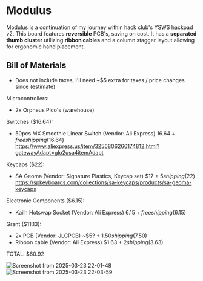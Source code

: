 # Modulus
Modulus is a continuation of my journey within hack club's YSWS hackpad v2. This board features **reversible** PCB's, saving on cost. It has a **separated thumb cluster** utilizing **ribbon cables** and a column stagger layout allowing for ergonomic hand placement.

## Bill of Materials
* Does not include taxes, I'll need ~$5 extra for taxes / price changes since (estimate)

Microcontrollers:
- 2x Orpheus Pico's (warehouse)

Switches ($16.64):
- 50pcs MX Smoothie Linear Switch (Vendor: Ali Express) $16.64 + free shipping ($16.64) https://www.aliexpress.us/item/3256806266174812.html?gatewayAdapt=glo2usa4itemAdapt

Keycaps ($22):
- SA Geoma (Vendor: Signature Plastics, Keycap set) $17 + $5 shipping ($22) https://spkeyboards.com/collections/sa-keycaps/products/sa-geoma-keycaps

Electronic Components ($6.15):
- Kailh Hotswap Socket (Vendor: Ali Express) $6.15 + free shipping ($6.15)

Grant ($11.13):
- 2x PCB (Vendor: JLCPCB) ~$5? + $1.50 shipping ($7.50)
- Ribbon cable (Vendor: Ali Express) $1.63 + $2 shipping ($3.63)

TOTAL: $60.92


![Screenshot from 2025-03-23 22-01-48](https://github.com/user-attachments/assets/d9e13946-eea9-4e3d-a760-a031157fefd7)
![Screenshot from 2025-03-23 22-03-59](https://github.com/user-attachments/assets/d7d5c615-b51b-4399-8808-e4cdcfd46d63)
